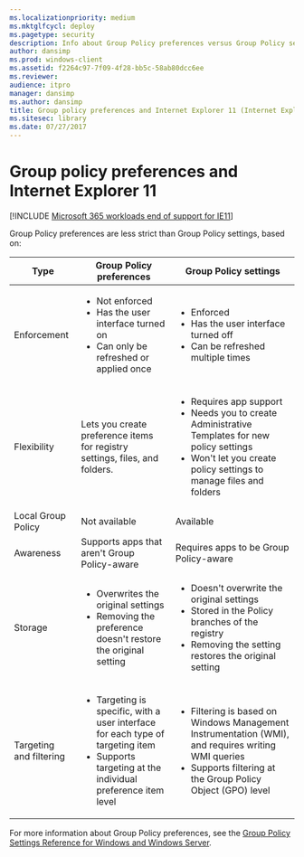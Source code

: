 ```yaml
---
ms.localizationpriority: medium
ms.mktglfcycl: deploy
ms.pagetype: security
description: Info about Group Policy preferences versus Group Policy settings
author: dansimp
ms.prod: windows-client
ms.assetid: f2264c97-7f09-4f28-bb5c-58ab80dcc6ee
ms.reviewer: 
audience: itpro
manager: dansimp
ms.author: dansimp
title: Group policy preferences and Internet Explorer 11 (Internet Explorer 11 for IT Pros)
ms.sitesec: library
ms.date: 07/27/2017
---
```



# Group policy preferences and Internet Explorer 11

[!INCLUDE [Microsoft 365 workloads end of support for IE11](../includes/microsoft-365-ie-end-of-support.md)]

Group Policy preferences are less strict than Group Policy settings, based on:

| Type   |Group Policy preferences |Group Policy settings |
|-----|-------------------------|----------------------|
|Enforcement |<ul><li>Not enforced</li><li>Has the user interface turned on</li><li>Can only be refreshed or applied once</li></ul> |<ul><li>Enforced</li><li>Has the user interface turned off</li><li>Can be refreshed multiple times</li></ul> |
|Flexibility |Lets you create preference items for registry settings, files, and folders. |<ul><li>Requires app support</li><li>Needs you to create Administrative Templates for new policy settings</li><li>Won't let you create policy settings to manage files and folders</li></ul> |
|Local Group Policy |Not available |Available
|Awareness |Supports apps that aren't Group Policy-aware |Requires apps to be Group Policy-aware |
|Storage |<ul><li>Overwrites the original settings</li><li>Removing the preference doesn't restore the original setting</li></ul> |<ul><li>Doesn't overwrite the original settings</li><li>Stored in the Policy branches of the registry</li><li>Removing the setting restores the original setting</li></ul> |
|Targeting and filtering |<ul><li>Targeting is specific, with a user interface for each type of targeting item</li><li>Supports targeting at the individual preference item level</li></ul> |<ul><li>Filtering is based on Windows Management Instrumentation (WMI), and requires writing WMI queries</li><li>Supports filtering at the Group Policy Object (GPO) level</li></ul> |


For more information about Group Policy preferences, see the [Group Policy Settings Reference for Windows and Windows Server](https://go.microsoft.com/fwlink/p/?LinkId=279876).

 

 




